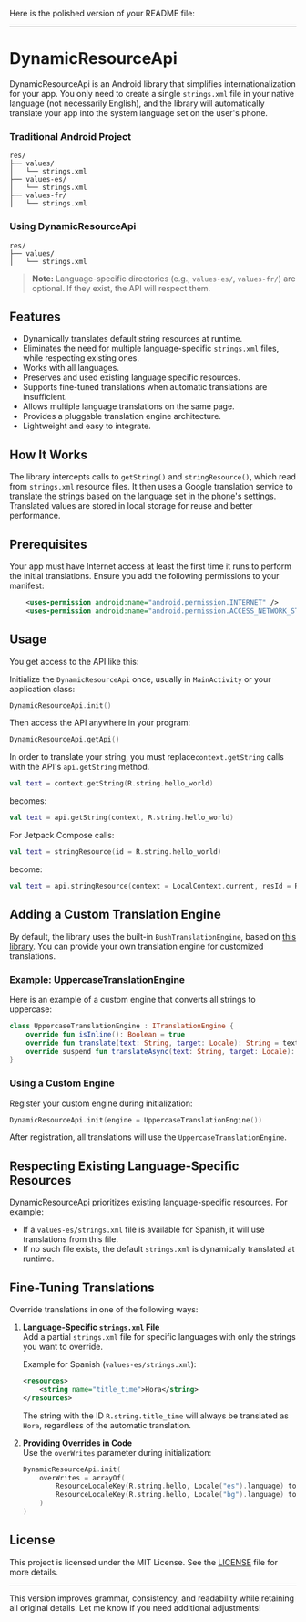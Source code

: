 Here is the polished version of your README file:

---

# DynamicResourceApi

DynamicResourceApi is an Android library that simplifies internationalization for your app. You only need to create 
a single `strings.xml` file in your native language (not necessarily English), and the library will 
automatically translate your app into the system language set on the user's phone.

### Traditional Android Project
```
res/
├── values/
│   └── strings.xml
├── values-es/
│   └── strings.xml
├── values-fr/
│   └── strings.xml
```

### Using DynamicResourceApi
```
res/
├── values/
│   └── strings.xml
```
> **Note:** Language-specific directories (e.g., `values-es/`, `values-fr/`) are optional. If they exist, the API will respect them.

## Features

- Dynamically translates default string resources at runtime.
- Eliminates the need for multiple language-specific `strings.xml` files, while respecting existing ones.
- Works with all languages.
- Preserves and used existing language specific resources.
- Supports fine-tuned translations when automatic translations are insufficient.
- Allows multiple language translations on the same page.
- Provides a pluggable translation engine architecture.
- Lightweight and easy to integrate.


## How It Works

The library intercepts calls to `getString()` and `stringResource()`, which read from `strings.xml` resource files. 
It then uses a Google translation service to translate the strings based on the language set in the phone's settings. 
Translated values are stored in local storage for reuse and better performance.

## Prerequisites
Your app must have Internet access at least the first time it runs to perform the initial translations.
Ensure you add the following permissions to your manifest:

```xml
    <uses-permission android:name="android.permission.INTERNET" />
    <uses-permission android:name="android.permission.ACCESS_NETWORK_STATE" />
```

## Usage

You get access to the API like this:

Initialize the `DynamicResourceApi` once, usually in `MainActivity` or your application class:
```kotlin
DynamicResourceApi.init()
```
Then access the API anywhere in your program:
```kotlin
DynamicResourceApi.getApi()
```

In order to translate your string, you must replace`context.getString` calls with the API's `api.getString` method.

```kotlin
val text = context.getString(R.string.hello_world) 
```
becomes:
```kotlin
val text = api.getString(context, R.string.hello_world)
```

For Jetpack Compose calls:

```kotlin
val text = stringResource(id = R.string.hello_world)
```
become:
```kotlin
val text = api.stringResource(context = LocalContext.current, resId = R.string.hello_world)
```

## Adding a Custom Translation Engine
By default, the library uses the built-in `BushTranslationEngine`, based on [this library](https://github.com/therealbush/translator). You can provide your own translation engine for customized translations.

### Example: UppercaseTranslationEngine
Here is an example of a custom engine that converts all strings to uppercase:

```kotlin
class UppercaseTranslationEngine : ITranslationEngine {
    override fun isInline(): Boolean = true
    override fun translate(text: String, target: Locale): String = text.uppercase()
    override suspend fun translateAsync(text: String, target: Locale): String = text.uppercase()
}
```

### Using a Custom Engine
Register your custom engine during initialization:
```kotlin
DynamicResourceApi.init(engine = UppercaseTranslationEngine())
```
After registration, all translations will use the `UppercaseTranslationEngine`.

## Respecting Existing Language-Specific Resources
DynamicResourceApi prioritizes existing language-specific resources. For example:
- If a `values-es/strings.xml` file is available for Spanish, it will use translations from this file.
- If no such file exists, the default `strings.xml` is dynamically translated at runtime.

## Fine-Tuning Translations
Override translations in one of the following ways:

1. **Language-Specific `strings.xml` File**  
   Add a partial `strings.xml` file for specific languages with only the strings you want to override.

   Example for Spanish (`values-es/strings.xml`):
   ```xml
   <resources>
       <string name="title_time">Hora</string>
   </resources>
   ```
   The string with the ID `R.string.title_time` will always be translated as `Hora`, regardless of the automatic translation.

2. **Providing Overrides in Code**  
   Use the `overWrites` parameter during initialization:
   ```kotlin
   DynamicResourceApi.init(
       overWrites = arrayOf(
           ResourceLocaleKey(R.string.hello, Locale("es").language) to "Hola",
           ResourceLocaleKey(R.string.hello, Locale("bg").language) to "Здравей %1$s"
       )
   )
   ```

## License
This project is licensed under the MIT License. See the [LICENSE](LICENSE) file for more details.

---

This version improves grammar, consistency, and readability while retaining all original details. Let me know if you need additional adjustments!